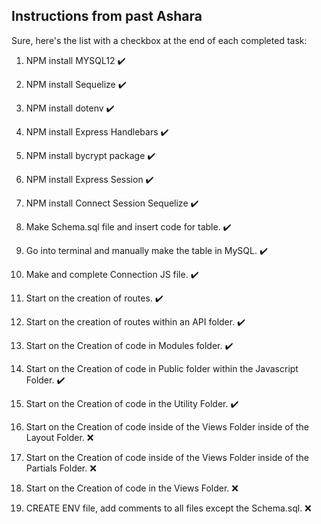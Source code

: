 ## Instructions from past Ashara

Sure, here's the list with a checkbox at the end of each completed task:

1. NPM install MYSQL12 ✔️

2. NPM install Sequelize ✔️

3. NPM install dotenv ✔️

4. NPM install Express Handlebars ✔️

5. NPM install bycrypt package ✔️

6. NPM install Express Session ✔️

7. NPM install Connect Session Sequelize ✔️

8. Make Schema.sql file and insert code for table. ✔️

9. Go into terminal and manually make the table in MySQL. ✔️

10. Make and complete Connection JS file. ✔️

11. Start on the creation of routes. ✔️

12. Start on the creation of routes within an API folder. ✔️


13. Start on the Creation of code in Modules folder. ✔️


14. Start on the Creation of code in Public folder within the Javascript Folder. ✔️


15. Start on the Creation of code in the Utility Folder. ✔️


16. Start on the Creation of code inside of the Views Folder inside of the Layout Folder. ❌


17. Start on the Creation of code inside of the Views Folder inside of the Partials Folder. ❌


18. Start on the Creation of code in the Views Folder. ❌


19. CREATE ENV file, add comments to all files except the Schema.sql. ❌
